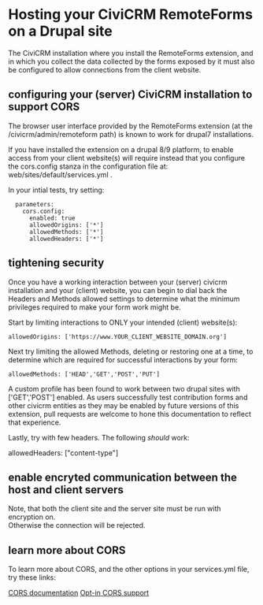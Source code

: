 
# Hosting your CiviCRM RemoteForms on a Drupal site

The CiviCRM installation where you install the RemoteForms extension, 
and in which you collect the data collected by the forms exposed by it 
must also be configured to allow connections from the client website.  

## configuring your (server) CiviCRM installation to support CORS

The browser user interface provided by the RemoteForms extension 
(at the /civicrm/admin/remoteform path) is known to work for 
drupal7 installations.  

If you have installed the extension on a drupal 8/9 platform, 
to enable access from your client website(s) will require instead 
that you configure the cors.config stanza in the configuration file 
at: web/sites/default/services.yml .  

In your intial tests, try setting:
```
  parameters:
    cors.config:
      enabled: true
      allowedOrigins: ['*']
      allowedMethods: ['*']
      allowedHeaders: ['*']
```

## tightening security

Once you have a working interaction between your (server) civicrm installation 
and your (client) website, you can begin to dial back the Headers and Methods 
allowed settings to determine what the minimum privileges required to make 
your form work might be.  

Start by limiting interactions to ONLY your intended (client) website(s):

	allowedOrigins: ['https://www.YOUR_CLIENT_WEBSITE_DOMAIN.org']

Next try limiting the allowed Methods, deleting or restoring one at a time, 
to determine which are required for successful interactions by your form:

	allowedMethods: ['HEAD','GET','POST','PUT']

A custom profile has been found to work between two drupal sites with 
['GET','POST'] enabled.  As users successfully test contribution forms 
and other civicrm entities as they may be enabled by future versions 
of this extension, pull requests are welcome to hone this documentation 
to reflect that experience.  

Lastly, try with few headers. The following *should* work:

  allowedHeaders: ["content-type"]

## enable encryted communication between the host and client servers

Note, that both the client site and the server site must be run with encryption on.  
Otherwise the connection will be rejected.  

## learn more about CORS

To learn more about CORS, and the other options in your services.yml file, 
try these links:

  [CORS documentation](https://developer.mozilla.org/en-US/docs/Web/HTTP/CORS)
  [Opt-in CORS support](https://www.drupal.org/node/2715637)

